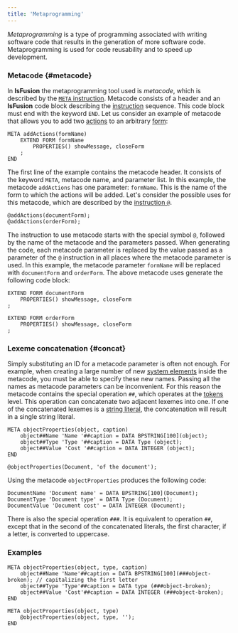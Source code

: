 ```yaml
---
title: 'Metaprogramming'
---
```


*Metaprogramming* is a type of programming associated with writing software code that results in the generation of more software code. Metaprogramming is used for code reusability and to speed up development.  

### Metacode {#metacode}

In **lsFusion** the metaprogramming tool used is *metacode*, which is described by the [`META` instruction](META_instruction.md). Metacode consists of a header and an **lsFusion** code block describing the [instruction](Instructions.md) sequence. This code block must end with the keyword `END`. Let us consider an example of metacode that allows you to add two [actions](Actions.md) to an arbitrary [form](Forms.md):

```lsf
META addActions(formName)
    EXTEND FORM formName
        PROPERTIES() showMessage, closeForm
    ;
END
```

The first line of the example contains the metacode header. It consists of the keyword `META`, metacode name, and parameter list. In this example, the metacode `addActions` has one parameter: `formName`. This is the name of the form to which the actions will be added. Let's consider the possible uses for this metacode, which are described by the [instruction `@`](Instruction_.md). 

```lsf
@addActions(documentForm);
@addActions(orderForm);
```

The instruction to use metacode starts with the special symbol `@`, followed by the name of the metacode and the parameters passed. When generating the code, each metacode parameter is replaced by the value passed as a parameter of the `@` instruction in all places where the metacode parameter is used. In this example, the metacode parameter `formName` will be replaced with `documentForm` and `orderForm`. The above metacode uses generate the following code block:

```lsf
EXTEND FORM documentForm
    PROPERTIES() showMessage, closeForm
;

EXTEND FORM orderForm
    PROPERTIES() showMessage, closeForm
;
```

### Lexeme concatenation  {#concat}

Simply substituting an ID for a metacode parameter is often not enough. For example, when creating a large number of new [system elements](Element_identification.md) inside the metacode, you must be able to specify these new names. Passing all the names as metacode parameters can be inconvenient. For this reason the metacode contains the special operation `##`, which operates at the [tokens](Tokens.md) level. This operation can concatenate two adjacent lexemes into one. If one of the concatenated lexemes is a [string literal](Literals.md#strliteral-broken), the concatenation will result in a single string literal.

```lsf
META objectProperties(object, caption)
    object##Name 'Name '##caption = DATA BPSTRING[100](object);
    object##Type 'Type '##caption = DATA Type (object);
    object##Value 'Cost '##caption = DATA INTEGER (object);
END

@objectProperties(Document, 'of the document');
```

Using the metacode `objectProperties` produces the following code:

```lsf
DocumentName 'Document name' = DATA BPSTRING[100](Document);
DocumentType 'Document type' = DATA Type (Document);
DocumentValue 'Document cost' = DATA INTEGER (Document);
```

There is also the special operation `###`. It is equivalent to operation `##`, except that in the second of the concatenated literals, the first character, if a letter, is converted to uppercase.

### Examples

```lsf
META objectProperties(object, type, caption)
    object##Name 'Name'##caption = DATA BPSTRING[100](###object-broken); // capitalizing the first letter
    object##Type 'Type'##caption = DATA type (###object-broken);
    object##Value 'Cost'##caption = DATA INTEGER (###object-broken);
END

META objectProperties(object, type)
    @objectProperties(object, type, '');
END
```
